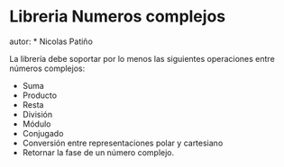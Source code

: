 Libreria Numeros complejos
======================
autor: * Nicolas Patiño

La librería debe soportar por lo menos las siguientes operaciones entre números complejos:

* Suma
* Producto
* Resta
* División
* Módulo
* Conjugado
* Conversión entre representaciones polar y cartesiano
* Retornar la fase de un número complejo.

